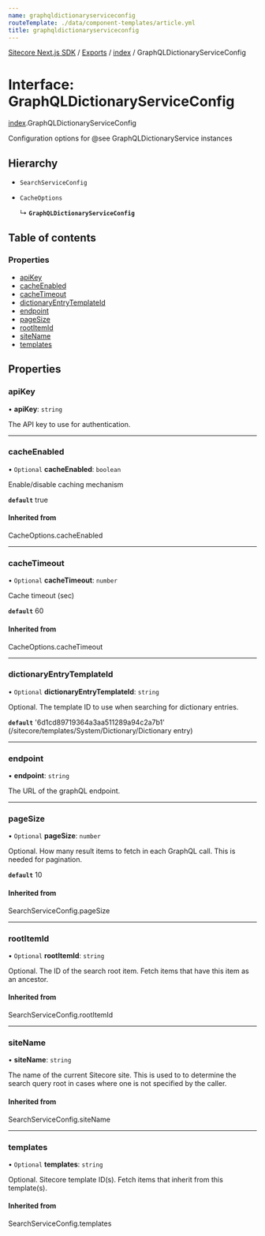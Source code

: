 ```yaml
---
name: graphqldictionaryserviceconfig
routeTemplate: ./data/component-templates/article.yml
title: graphqldictionaryserviceconfig
---
```


[Sitecore Next.js SDK](/docs/nextjs/ref/) / [Exports](/docs/nextjs/ref/modules) / [index](/docs/nextjs/ref/modules/index) / GraphQLDictionaryServiceConfig

# Interface: GraphQLDictionaryServiceConfig

[index](/docs/nextjs/ref/modules/index).GraphQLDictionaryServiceConfig

Configuration options for @see GraphQLDictionaryService instances

## Hierarchy

- `SearchServiceConfig`

- `CacheOptions`

  ↳ **`GraphQLDictionaryServiceConfig`**

## Table of contents

### Properties

- [apiKey](/docs/nextjs/ref/interfaces/index/graphqldictionaryserviceconfig#apikey)
- [cacheEnabled](/docs/nextjs/ref/interfaces/index/graphqldictionaryserviceconfig#cacheenabled)
- [cacheTimeout](/docs/nextjs/ref/interfaces/index/graphqldictionaryserviceconfig#cachetimeout)
- [dictionaryEntryTemplateId](/docs/nextjs/ref/interfaces/index/graphqldictionaryserviceconfig#dictionaryentrytemplateid)
- [endpoint](/docs/nextjs/ref/interfaces/index/graphqldictionaryserviceconfig#endpoint)
- [pageSize](/docs/nextjs/ref/interfaces/index/graphqldictionaryserviceconfig#pagesize)
- [rootItemId](/docs/nextjs/ref/interfaces/index/graphqldictionaryserviceconfig#rootitemid)
- [siteName](/docs/nextjs/ref/interfaces/index/graphqldictionaryserviceconfig#sitename)
- [templates](/docs/nextjs/ref/interfaces/index/graphqldictionaryserviceconfig#templates)

## Properties

### apiKey

• **apiKey**: `string`

The API key to use for authentication.

___

### cacheEnabled

• `Optional` **cacheEnabled**: `boolean`

Enable/disable caching mechanism

**`default`** true

#### Inherited from

CacheOptions.cacheEnabled

___

### cacheTimeout

• `Optional` **cacheTimeout**: `number`

Cache timeout (sec)

**`default`** 60

#### Inherited from

CacheOptions.cacheTimeout

___

### dictionaryEntryTemplateId

• `Optional` **dictionaryEntryTemplateId**: `string`

Optional. The template ID to use when searching for dictionary entries.

**`default`** '6d1cd89719364a3aa511289a94c2a7b1' (/sitecore/templates/System/Dictionary/Dictionary entry)

___

### endpoint

• **endpoint**: `string`

The URL of the graphQL endpoint.

___

### pageSize

• `Optional` **pageSize**: `number`

Optional. How many result items to fetch in each GraphQL call. This is needed for pagination.

**`default`** 10

#### Inherited from

SearchServiceConfig.pageSize

___

### rootItemId

• `Optional` **rootItemId**: `string`

Optional. The ID of the search root item. Fetch items that have this item as an ancestor.

#### Inherited from

SearchServiceConfig.rootItemId

___

### siteName

• **siteName**: `string`

The name of the current Sitecore site. This is used to to determine the search query root
in cases where one is not specified by the caller.

#### Inherited from

SearchServiceConfig.siteName

___

### templates

• `Optional` **templates**: `string`

Optional. Sitecore template ID(s). Fetch items that inherit from this template(s).

#### Inherited from

SearchServiceConfig.templates
